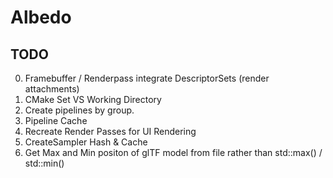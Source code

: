 # Albedo
 
## TODO
0. Framebuffer / Renderpass integrate DescriptorSets (render attachments)
1. CMake Set VS Working Directory
2. Create pipelines by group.
3. Pipeline Cache
4. Recreate Render Passes for UI Rendering
5. CreateSampler Hash & Cache
6. Get Max and Min positon of glTF model from file rather than std::max() / std::min()